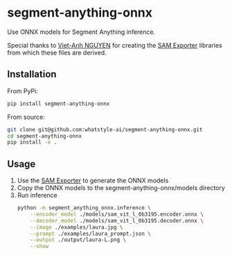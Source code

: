 # segment-anything-onnx

Use ONNX models for Segment Anything inference.

Special thanks to [Viet-Anh NGUYEN](https://github.com/vietanhdev) for creating the [SAM Exporter](https://github.com/vietanhdev/samexporter) libraries from which these files are derived.

## Installation

From PyPi:

```bash
pip install segment-anything-onnx
```

From source:

```bash
git clone git@github.com:whatstyle-ai/segment-anything-onnx.git
cd segment-anything-onnx
pip install -e .
```

## Usage

1. Use the [SAM Exporter](https://github.com/vietanhdev/samexporter) to generate the ONNX models
2. Copy the ONNX models to the segment-anything-onnx/models directory
3. Run inference 
    ```bash
    python -m segment_anything_onnx.inference \
        --encoder_model ./models/sam_vit_l_0b3195.encoder.onnx \
        --decoder_model ./models/sam_vit_l_0b3195.decoder.onnx \
        --image ./examples/laura.jpg \
        --prompt ./examples/laura_prompt.json \
        --output ./output/laura-L.png \
        --show
    ```
